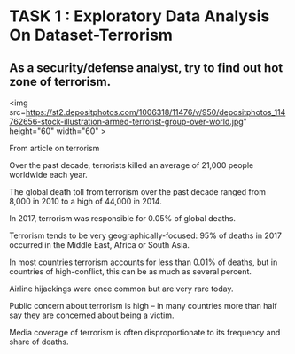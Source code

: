 
# TASK 1 : Exploratory Data Analysis On Dataset-Terrorism

## As a security/defense analyst, try to find out hot zone of terrorism.

<img src=https://st2.depositphotos.com/1006318/11476/v/950/depositphotos_114762656-stock-illustration-armed-terrorist-group-over-world.jpg" height="60" width="60" >

From article on terrorism

Over the past decade, terrorists killed an average of 21,000 people worldwide each year.

The global death toll from terrorism over the past decade ranged from 8,000 in 2010 to a high of 44,000 in 2014.

In 2017, terrorism was responsible for 0.05% of global deaths.

Terrorism tends to be very geographically-focused: 95% of deaths in 2017 occurred in the Middle East, Africa or South Asia.

In most countries terrorism accounts for less than 0.01% of deaths, but in countries of high-conflict, this can be as much as several percent.

Airline hijackings were once common but are very rare today.

Public concern about terrorism is high – in many countries more than half say they are concerned about being a victim.

Media coverage of terrorism is often disproportionate to its frequency and share of deaths.
